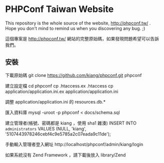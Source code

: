 PHPConf Taiwan Website
=============

This repository is the whole source of the website, http://phpconf.tw/ . Hope
you don't mind to remind us when you discovering any bug. ;)

這個專案是 http://phpconf.tw/ 網站的完整原始碼，如果發現問題希望可以告訴我們。

安裝
-----------

下載原始碼
    git clone https://github.com/kiang/phpconf.git phpconf

建立設定檔
    cd phpconf
    cp .htaccess.ex .htaccess
    cp application/application.ini.ex application/application.ini

調整 application/application.ini 的 resources.db.*

匯入資料庫
    mysql -uroot -p phpconf < docs/schema.sql

建立管理者(帳號、密碼都是 kiang ，使用 sha1 雜湊)
    INSERT INTO `administrators` VALUES (NULL, 'kiang', '5107443978246cebf4c9e5785a2c07eada9c11de');

手動輸入管理者登入網址
    http://localhost/phpconf/admin/kiang/login

如果系統沒有 Zend Framework ，請下載後放入 library/Zend